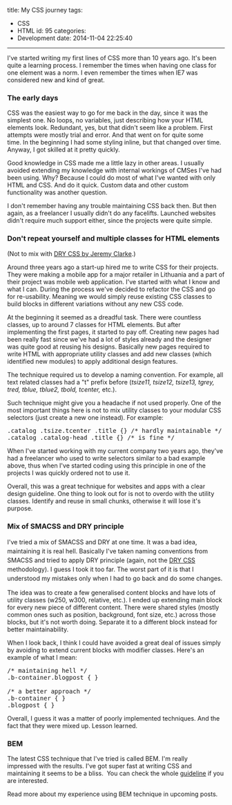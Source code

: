 title: My CSS journey
tags:
  - CSS
  - HTML
id: 95
categories:
  - Development
date: 2014-11-04 22:25:40
---

I've started writing my first lines of CSS more than 10 years ago. It's been quite a learning process. I remember the times when having one class for one element was a norm. I even remember the times when IE7 was considered new and kind of great.

### The early days

CSS was the easiest way to go for me back in the day, since it was the simplest one. No loops, no variables, just describing how your HTML elements look. <!--more-->Redundant, yes, but that didn't seem like a problem. First attempts were mostly trial and error. And that went on for quite some time. In the beginning I had some styling inline, but that changed over time. Anyway, I got skilled at it pretty quickly.

Good knowledge in CSS made me a little lazy in other areas. I usually avoided extending my knowledge with internal workings of CMSes I've had been using. Why? Because I could do most of what I've wanted with only HTML and CSS. And do it quick. Custom data and other custom functionality was another question.

I don't remember having any trouble maintaining CSS back then. But then again, as a freelancer I usually didn't do any facelifts. Launched websites didn't require much support either, since the projects were quite simple.

### Don't repeat yourself and multiple classes for HTML elements

(Not to mix with [DRY CSS by Jeremy Clarke](http://vimeo.com/38063798).)

Around three years ago a start-up hired me to write CSS for their projects. They were making a mobile app for a major retailer in Lithuania and a part of their project was mobile web application. I've started with what I know and what I can. During the process we've decided to refactor the CSS and go for re-usability. Meaning we would simply reuse existing CSS classes to build blocks in different variations without any new CSS code.

At the beginning it seemed as a dreadful task. There were countless classes, up to around 7 classes for HTML elements. But after implementing the first pages, it started to pay off. Creating new pages had been really fast since we've had a lot of styles already and the designer was quite good at reusing his designs. Basically new pages required to write HTML with appropriate utility classes and add new classes (which identified new modules) to apply additional design features.

The technique required us to develop a naming convention. For example, all text related classes had a "t" prefix before (_tsize11, tsize12, tsize13, tgrey, tred, tblue, tblue2, tbold, tcenter,_ etc.).

Such technique might give you a headache if not used properly. One of the most important things here is not to mix utility classes to your modular CSS selectors (just create a new one instead). For example:
<pre>.catalog .tsize.tcenter .title {} /* hardly maintainable */
.catalog .catalog-head .title {} /* is fine */</pre>
When I've started working with my current company two years ago, they've had a freelancer who used to write selectors similar to a bad example above, thus when I've started coding using this principle in one of the projects I was quickly ordered not to use it.

Overall, this was a great technique for websites and apps with a clear design guideline. One thing to look out for is not to overdo with the utility classes. Identify and reuse in small chunks, otherwise it will lose it's purpose.

### Mix of SMACSS and DRY principle

<span style="line-height: 1.5;">I've tried a mix of SMACSS and DRY at one time. It was a bad idea, maintaining it is real hell. Basically I've taken naming conventions from SMACSS and tried to apply DRY principle (again, not the [DRY CSS](http://vimeo.com/38063798) methodology). I guess I took it too far. The worst part of it is that I understood my mistakes only when I had to go back and do some changes. </span>

The idea was to create a few generalised content blocks and have lots of utility classes (w250, w300, relative, etc.). I ended up extending main block for every new piece of different content. There were shared styles (mostly common ones such as position, background, font size, etc.) across those blocks, but it's not worth doing. Separate it to a different block instead for better maintainability.

When I look back, I think I could have avoided a great deal of issues simply by avoiding to extend current blocks with modifier classes. Here's an example of what I mean:
<pre>/* maintaining hell */
.b-container.blogpost { }

/* a better approach */
.b-container { }
.blogpost { }</pre>
Overall, I guess it was a matter of poorly implemented techniques. And the fact that they were mixed up. Lesson learned.

### BEM

The latest CSS technique that I've tried is called BEM. I'm really impressed with the results. I've got super fast at writing CSS and maintaining it seems to be a bliss.  You can check the whole [guideline](https://bem.info/method/) if you are interested.

Read more about my experience using BEM technique in upcoming posts.